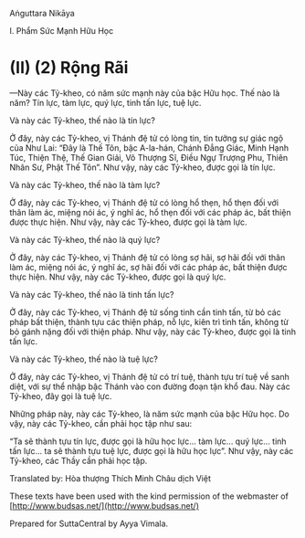  

Aṅguttara Nikāya

I. Phẩm Sức Mạnh Hữu Học

# (II) (2) Rộng Rãi

—Này các Tỷ-kheo, có năm sức mạnh này của bậc Hữu học. Thế nào là năm? Tín lực, tàm lực, quý lực, tinh tấn lực, tuệ lực.

Và này các Tỷ-kheo, thế nào là tín lực?

Ở đây, này các Tỷ-kheo, vị Thánh đệ tử có lòng tin, tin tưởng sự giác ngộ của Như Lai: “Ðây là Thế Tôn, bậc A-la-hán, Chánh Ðẳng Giác, Minh Hạnh Túc, Thiện Thệ, Thế Gian Giải, Vô Thượng Sĩ, Ðiều Ngự Trượng Phu, Thiên Nhân Sư, Phật Thế Tôn”. Như vậy, này các Tỷ-kheo, được gọi là tín lực.

Và này các Tỷ-kheo, thế nào là tàm lực?

Ở đây, này các Tỷ-kheo, vị Thánh đệ tử có lòng hổ thẹn, hổ thẹn đối với thân làm ác, miệng nói ác, ý nghĩ ác, hổ thẹn đối với các pháp ác, bất thiện được thực hiện. Như vậy, này các Tỷ-kheo, được gọi là tàm lực.

Và này các Tỷ-kheo, thế nào là quý lực?

Ở đây, này các Tỷ-kheo, vị Thánh đệ tử có lòng sợ hãi, sợ hãi đối với thân làm ác, miệng nói ác, ý nghĩ ác, sợ hãi đối với các pháp ác, bất thiện được thực hiện. Như vậy, này các Tỷ-kheo, được gọi là quý lực.

Và này các Tỷ-kheo, thế nào là tinh tấn lực?

Ở đây, này các Tỷ-kheo, vị Thánh đệ tử sống tinh cần tinh tấn, từ bỏ các pháp bất thiện, thành tựu các thiện pháp, nỗ lực, kiên trì tinh tấn, không từ bỏ gánh nặng đối với thiện pháp. Như vậy, này các Tỷ-kheo, được gọi là tinh tấn lực.

Và này các Tỷ-kheo, thế nào là tuệ lực?

Ở đây, này các Tỷ-kheo, vị Thánh đệ tử có trí tuệ, thành tựu trí tuệ về sanh diệt, với sự thể nhập bậc Thánh vào con đường đoạn tận khổ đau. Này các Tỷ-kheo, đây gọi là tuệ lực.

Những pháp này, này các Tỷ-kheo, là năm sức mạnh của bậc Hữu học. Do vậy, này các Tỷ-kheo, cần phải học tập như sau:

“Ta sẽ thành tựu tín lực, được gọi là hữu học lực... tàm lực... quý lực... tinh tấn lực... ta sẽ thành tựu tuệ lực, được gọi là hữu học lực”. Như vậy, này các Tỷ-kheo, các Thầy cần phải học tập.

Translated by: Hòa thượng Thích Minh Châu dịch Việt

These texts have been used with the kind permission of the webmaster of [http://www.budsas.net/](http://www.budsas.net/)

Prepared for SuttaCentral by Ayya Vimala.